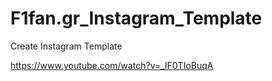 # F1fan.gr_Instagram_Template
Create Instagram Template

https://www.youtube.com/watch?v=_lF0TIoBuqA
